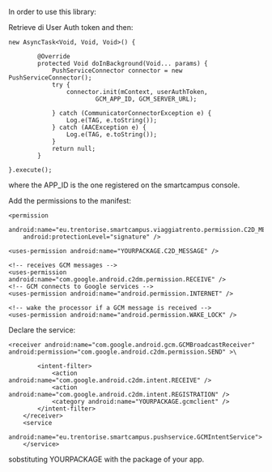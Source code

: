 In order to use this library:

Retrieve di User Auth token and then:

	new AsyncTask<Void, Void, Void>() {

			@Override
			protected Void doInBackground(Void... params) {
				PushServiceConnector connector = new PushServiceConnector();
				try {
					connector.init(mContext, userAuthToken,
							GCM_APP_ID, GCM_SERVER_URL);

				} catch (CommunicatorConnectorException e) {
					Log.e(TAG, e.toString());
				} catch (AACException e) {
					Log.e(TAG, e.toString());
				}
				return null;
			}

	}.execute();

where the APP_ID is the one registered on the smartcampus console.

Add the permissions to the manifest:

	<permission
        android:name="eu.trentorise.smartcampus.viaggiatrento.permission.C2D_MESSAGE"
        android:protectionLevel="signature" />

    <uses-permission android:name="YOURPACKAGE.C2D_MESSAGE" />
    
    <!-- receives GCM messages -->
    <uses-permission android:name="com.google.android.c2dm.permission.RECEIVE" />
    <!-- GCM connects to Google services -->
    <uses-permission android:name="android.permission.INTERNET" />
    
    <!-- wake the processor if a GCM message is received -->
	<uses-permission android:name="android.permission.WAKE_LOCK" />

Declare the service:

	<receiver android:name="com.google.android.gcm.GCMBroadcastReceiver" android:permission="com.google.android.c2dm.permission.SEND" >\

            <intent-filter>
                <action android:name="com.google.android.c2dm.intent.RECEIVE" />
                <action android:name="com.google.android.c2dm.intent.REGISTRATION" />
                <category android:name="YOURPACKAGE.gcmclient" />  
            </intent-filter>   
        </receiver>
        <service
            android:name="eu.trentorise.smartcampus.pushservice.GCMIntentService">
        </service>

sobstituting YOURPACKAGE with the package of your app.
